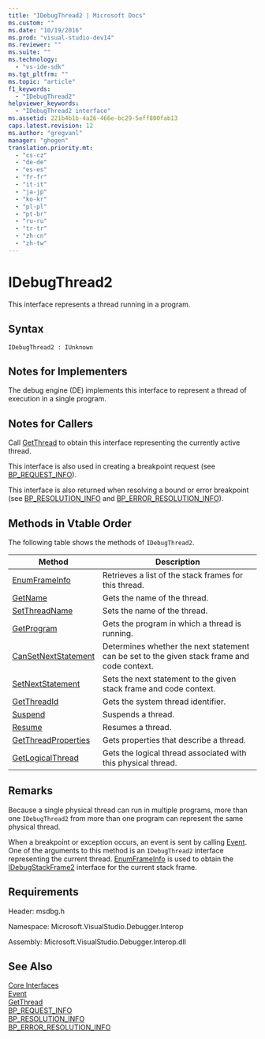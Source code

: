 ```yaml
---
title: "IDebugThread2 | Microsoft Docs"
ms.custom: ""
ms.date: "10/19/2016"
ms.prod: "visual-studio-dev14"
ms.reviewer: ""
ms.suite: ""
ms.technology: 
  - "vs-ide-sdk"
ms.tgt_pltfrm: ""
ms.topic: "article"
f1_keywords: 
  - "IDebugThread2"
helpviewer_keywords: 
  - "IDebugThread2 interface"
ms.assetid: 221b4b1b-4a26-466e-bc29-5eff800fab13
caps.latest.revision: 12
ms.author: "gregvanl"
manager: "ghogen"
translation.priority.mt: 
  - "cs-cz"
  - "de-de"
  - "es-es"
  - "fr-fr"
  - "it-it"
  - "ja-jp"
  - "ko-kr"
  - "pl-pl"
  - "pt-br"
  - "ru-ru"
  - "tr-tr"
  - "zh-cn"
  - "zh-tw"
---
```

# IDebugThread2
This interface represents a thread running in a program.  
  
## Syntax  
  
```  
IDebugThread2 : IUnknown  
```  
  
## Notes for Implementers  
 The debug engine (DE) implements this interface to represent a thread of execution in a single program.  
  
## Notes for Callers  
 Call [GetThread](../extensibility/idebugstackframe2--getthread.md) to obtain this interface representing the currently active thread.  
  
 This interface is also used in creating a breakpoint request (see [BP_REQUEST_INFO](../extensibility/bp_request_info.md)).  
  
 This interface is also returned when resolving a bound or error breakpoint (see [BP_RESOLUTION_INFO](../extensibility/bp_resolution_info.md) and [BP_ERROR_RESOLUTION_INFO](../extensibility/bp_error_resolution_info.md)).  
  
## Methods in Vtable Order  
 The following table shows the methods of `IDebugThread2`.  
  
|Method|Description|  
|------------|-----------------|  
|[EnumFrameInfo](../extensibility/idebugthread2--enumframeinfo.md)|Retrieves a list of the stack frames for this thread.|  
|[GetName](../extensibility/idebugthread2--getname.md)|Gets the name of the thread.|  
|[SetThreadName](../extensibility/idebugthread2--setthreadname.md)|Sets the name of the thread.|  
|[GetProgram](../extensibility/idebugthread2--getprogram.md)|Gets the program in which a thread is running.|  
|[CanSetNextStatement](../extensibility/idebugthread2--cansetnextstatement.md)|Determines whether the next statement can be set to the given stack frame and code context.|  
|[SetNextStatement](../extensibility/idebugthread2--setnextstatement.md)|Sets the next statement to the given stack frame and code context.|  
|[GetThreadId](../extensibility/idebugthread2--getthreadid.md)|Gets the system thread identifier.|  
|[Suspend](../extensibility/idebugthread2--suspend.md)|Suspends a thread.|  
|[Resume](../extensibility/idebugthread2--resume.md)|Resumes a thread.|  
|[GetThreadProperties](../extensibility/idebugthread2--getthreadproperties.md)|Gets properties that describe a thread.|  
|[GetLogicalThread](../extensibility/idebugthread2--getlogicalthread.md)|Gets the logical thread associated with this physical thread.|  
  
## Remarks  
 Because a single physical thread can run in multiple programs, more than one `IDebugThread2` from more than one program can represent the same physical thread.  
  
 When a breakpoint or exception occurs, an event is sent by calling [Event](../extensibility/idebugeventcallback2--event.md). One of the arguments to this method is an `IDebugThread2` interface representing the current thread. [EnumFrameInfo](../extensibility/idebugthread2--enumframeinfo.md) is used to obtain the [IDebugStackFrame2](../extensibility/idebugstackframe2.md) interface for the current stack frame.  
  
## Requirements  
 Header: msdbg.h  
  
 Namespace: Microsoft.VisualStudio.Debugger.Interop  
  
 Assembly: Microsoft.VisualStudio.Debugger.Interop.dll  
  
## See Also  
 [Core Interfaces](../extensibility/core-interfaces.md)   
 [Event](../extensibility/idebugeventcallback2--event.md)   
 [GetThread](../extensibility/idebugstackframe2--getthread.md)   
 [BP_REQUEST_INFO](../extensibility/bp_request_info.md)   
 [BP_RESOLUTION_INFO](../extensibility/bp_resolution_info.md)   
 [BP_ERROR_RESOLUTION_INFO](../extensibility/bp_error_resolution_info.md)